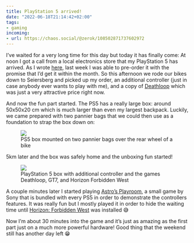 ```yaml
---
title: PlayStation 5 arrived!
date: "2022-06-18T21:14:42+02:00"
tags:
- gaming
incoming:
- url: https://chaos.social/@zerok/108502871737602972  
---
```


I’ve waited for a very long time for this day but today it has finally come: At noon I got a call from a local electronics store that my PlayStation 5 has arrived. As I wrote [here](https://zerokspot.com/notes/2022/06/11/ps5-preordered/), last week I was able to pre-order it with the promise that I’d get it within the month. So this afternoon we rode our bikes down to Seiersberg and picked up my order, an additional controller (just in case anybody ever wants to play with me), and a copy of [Deathloop](https://www.playstation.com/de-de/games/deathloop/) which was just a very attractive price right now.

And now the fun part started. The PS5 has a really large box: around 50x50x20 cm which is much larger than even my largest backpack. Luckily, we came prepared with two pannier bags that we could then use as a foundation to strap the box down on: 

<figure><img src="https://zerokspot.com/api/photos/2022/06/18/IMG_6744.jpeg?profile=1024"><figcaption>PS5 box mounted on two pannier bags over the rear wheel of a bike</figcaption></figure>

5km later and the box was safely home and the unboxing fun started!

<figure><img src="https://zerokspot.com/api/photos/2022/06/18/IMG_6745.jpeg?profile=1024"><figcaption>PlayStation 5 box with additional controller and the games Deathloop, GT7, and Horizon Forbidden West</figcaption></figure>

A couple minutes later I started playing [Astro’s Playroom](https://www.playstation.com/de-de/games/astros-playroom/), a small game by Sony that is bundled with every PS5 in order to demonstrate the controllers features. It was really fun but I mostly played it in order to hide the waiting time until [Horizon: Forbidden West](https://www.playstation.com/de-de/games/horizon-forbidden-west/) was installed 😅

Now I’m about 30 minutes into the game and it’s just as amazing as the first part just on a much more powerful hardware! Good thing that the weekend still has another day left 😁
